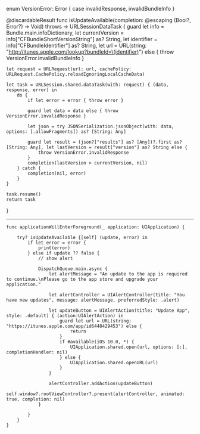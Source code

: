 enum VersionError: Error {
    case invalidResponse, invalidBundleInfo
}

@discardableResult
func isUpdateAvailable(completion: @escaping (Bool?, Error?) -> Void) throws -> URLSessionDataTask {
    guard let info = Bundle.main.infoDictionary,
        let currentVersion = info["CFBundleShortVersionString"] as? String,
        let identifier = info["CFBundleIdentifier"] as? String,
        let url = URL(string: "http://itunes.apple.com/lookup?bundleId=\(identifier)") else {
            throw VersionError.invalidBundleInfo
    }
        
    let request = URLRequest(url: url, cachePolicy: URLRequest.CachePolicy.reloadIgnoringLocalCacheData)
    
    let task = URLSession.shared.dataTask(with: request) { (data, response, error) in
        do {
            if let error = error { throw error }
            
            guard let data = data else { throw VersionError.invalidResponse }
                        
            let json = try JSONSerialization.jsonObject(with: data, options: [.allowFragments]) as? [String: Any]
                        
            guard let result = (json?["results"] as? [Any])?.first as? [String: Any], let lastVersion = result["version"] as? String else {
                throw VersionError.invalidResponse
            }
            completion(lastVersion > currentVersion, nil)
        } catch {
            completion(nil, error)
        }
    }
    
    task.resume()
    return task
}

***********************************************************



    func applicationWillEnterForeground(_ application: UIApplication) {
        
        try? isUpdateAvailable {[self] (update, error) in
            if let error = error {
                print(error)
            } else if update ?? false {
                // show alert
                
                DispatchQueue.main.async {
                    let alertMessage = "An update to the app is required to continue.\nPlease go to the app store and upgrade your application."

                    let alertController = UIAlertController(title: "You have new updates", message: alertMessage, preferredStyle: .alert)
     
                    let updateButton = UIAlertAction(title: "Update App", style: .default) { (action:UIAlertAction) in
                        guard let url = URL(string: "https://itunes.apple.com/app/id6448429453") else {
                            return
                        }
                        if #available(iOS 10.0, *) {
                            UIApplication.shared.open(url, options: [:], completionHandler: nil)
                        } else {
                            UIApplication.shared.openURL(url)
                        }
                    }

                    alertController.addAction(updateButton)
                    self.window?.rootViewController?.present(alertController, animated: true, completion: nil)
                }
                
            }
        }
    }


